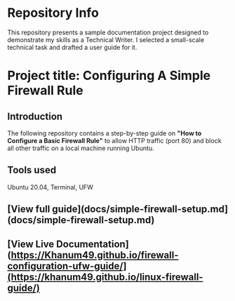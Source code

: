 # Repository Info

This repository presents a sample documentation project designed to demonstrate my skills as a Technical Writer. I selected a small-scale technical task and drafted a user guide for it.

# Project title: Configuring A Simple Firewall Rule

## Introduction

The following repository contains a step-by-step guide on **"How to Configure a Basic Firewall Rule"** to allow HTTP traffic (port 80) and block all other traffic on a local machine running Ubuntu.

## Tools used

Ubuntu 20.04, Terminal, UFW  

## [View full guide](docs/simple-firewall-setup.md](docs/simple-firewall-setup.md)

## [View Live Documentation](https://Khanum49.github.io/firewall-configuration-ufw-guide/](https://khanum49.github.io/linux-firewall-guide/)
